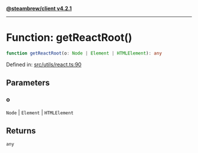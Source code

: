 [**@steambrew/client v4.2.1**](../README.md)

***

# Function: getReactRoot()

```ts
function getReactRoot(o: Node | Element | HTMLElement): any
```

Defined in: [src/utils/react.ts:90](https://github.com/SteamClientHomebrew/SDK/blob/main/typescript-packages/client/src/utils/react.ts#L90)

## Parameters

### o

`Node` | `Element` | `HTMLElement`

## Returns

`any`
